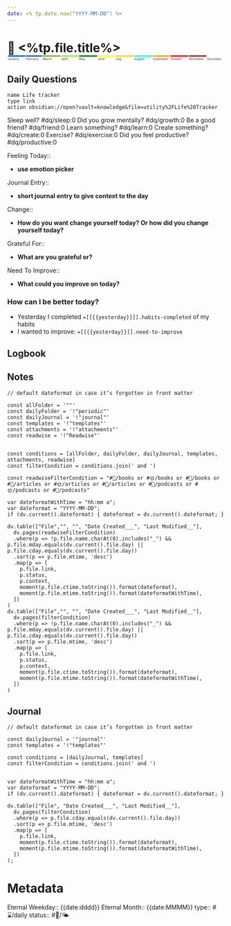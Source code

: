 ```yaml
---
date: <% tp.date.now("YYYY-MM-DD") %>
---
```

# 📆 <%tp.file.title%> <svg viewBox="0 0 3760 100"> <title>Timeline 2022</title> <g class='bars'> <rect fill='#0066FF' x='0' width='310' height='25'></rect> <rect fill='#3366AA' x='320' width='280' height='25'></rect> <rect fill='#99AA33' x='610' width='310' height='25'></rect> <rect fill='#99EE33' x='930' width='300' height='25'></rect> <rect fill='green' x='1240' width='310' height='25'></rect> <rect fill='yellow' x='1560' width='300' height='25'></rect> <rect fill='gold' x='1870' width='310' height='25'></rect> <rect fill='cyan' x='2190' width='310' height='25'></rect> <rect fill='orange' x='2510' width='300' height='25'></rect> <rect fill='red' x='2820' width='310' height='25'></rect> <rect fill='brown' x='3140' width='300' height='25'></rect> <rect fill='white' x='3450' width='310' height='25'></rect> </g> <g class='labels' style="font-size:50px;" text-anchor="middle"> <text fill='#747474' x='0' y='80' text-anchor="start">January</text> <text fill='#747474' x='320' y='80' text-anchor="start">February</text> <text fill='#747474' x='610' y='80' text-anchor="start">March</text> <text fill='#747474' x='930' y='80' text-anchor="start">April</text> <text fill='#747474' x='1240' y='80' text-anchor="start">May</text> <text fill='#747474' x='1560' y='80' text-anchor="start">June</text> <text fill='#747474' x='1870' y='80' text-anchor="start">July</text> <text fill='#747474' x='2190' y='80' text-anchor="start">August</text> <text fill='#747474' x='2510' y='80' text-anchor="start">September</text> <text fill='#747474' x='2820' y='80' text-anchor="start">October</text> <text fill='#747474' x='3140' y='80' text-anchor="start">November</text> <text fill='#747474' x='3450' y='80' text-anchor="start">December</text> </g> <g> <circle cx="{{date:DDD}}0" cy="14" r="15" stroke="black" fill="white" /> </g> </svg>

## Daily Questions

```button
name Life tracker
type link
action obsidian://open?vault=knowledge&file=utility%2FLife%20Tracker
```
Sleep well? #dq/sleep:0
Did you grow mentally? #dq/growth:0
Be a good friend? #dq/friend:0
Learn something? #dq/learn:0
Create something? #dq/create:0
Exercise? #dq/exercise:0
Did you feel productive? #dq/productive:0


Feeling Today:: 
- **use emotion picker**

Journal Entry:: 
- **short journal entry to give context to the day**

Change:: 
- **How do you want change yourself today? Or how did you change yourself today?**

Grateful For:: 
- **What are you grateful or?**

Need To Improve:: 
- **What could you improve on today?**

### How can I be better today?

-   Yesterday I completed `=[[{{yesterday}}]].habits-completed` of my habits
-   I wanted to improve: `=[[{{yesterday}}]].need-to-improve`


## Logbook

##  Notes
```dataviewjs
// default dateformat in case it’s forgotten in front matter

const allFolder = '""'
const dailyFolder = '!"periodic"'
const dailyJournal = '!"journal"'
const templates = '!"templates"'
const attachments = '!"attachments"'
const readwise = '!"Readwise"'


const conditions = [allFolder, dailyFolder, dailyJournal, templates, attachments, readwise]
const filterCondition = conditions.join(' and ')

const readwiseFilterCondition = "#🌲/books or #🌞/books or #🌱/books or #🌲/articles or #🌞/articles or #🌱/articles or #🌲/podcasts or #🌞/podcasts or #🌱/podcasts"

var dateformatWithTime = "hh:mm a";
var dateformat = "YYYY-MM-DD";
if (dv.current().dateformat) { dateformat = dv.current().dateformat; }

dv.table(["File","", "", "Date Created___", "Last Modified__"],
  dv.pages(readwiseFilterCondition)
  .where(p => !p.file.name.charAt(0).includes("_") && p.file.mday.equals(dv.current().file.day) || p.file.cday.equals(dv.current().file.day))
  .sort(p => p.file.mtime, 'desc')
  .map(p => [
    p.file.link,
    p.status,
    p.context,
    moment(p.file.ctime.toString()).format(dateformat),
    moment(p.file.mtime.toString()).format(dateformatWithTime),
  ])
)
dv.table(["File","", "", "Date Created___", "Last Modified__"],
  dv.pages(filterCondition)
  .where(p => !p.file.name.charAt(0).includes("_") && p.file.mday.equals(dv.current().file.day) || p.file.cday.equals(dv.current().file.day))
  .sort(p => p.file.mtime, 'desc')
  .map(p => [
    p.file.link,
    p.status,
    p.context,
    moment(p.file.ctime.toString()).format(dateformat),
    moment(p.file.mtime.toString()).format(dateformatWithTime),
  ])
)
```
## Journal

```dataviewjs
// default dateformat in case it’s forgotten in front matter

const dailyJournal = '"journal"'
const templates = '!"templates"'

const conditions = [dailyJournal, templates]
const filterCondition = conditions.join(' and ')


var dateformatWithTime = "hh:mm a";
var dateformat = "YYYY-MM-DD";
if (dv.current().dateformat) { dateformat = dv.current().dateformat; }

dv.table(["File", "Date Created___", "Last Modified__"],
  dv.pages(filterCondition)
  .where(p => p.file.cday.equals(dv.current().file.day))
  .sort(p => p.file.mtime, 'desc')
  .map(p => [
    p.file.link,
    moment(p.file.ctime.toString()).format(dateformat),
    moment(p.file.mtime.toString()).format(dateformatWithTime),
  ])
);
```

# Metadata

Eternal Weekday:: {{date:dddd}}
Eternal Month:: {{date:MMMM}}
type:: #⌛/daily
status:: #🌲/🌤 